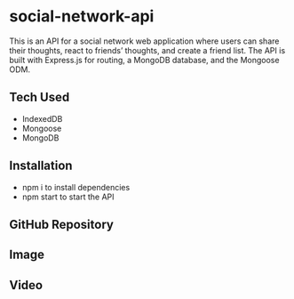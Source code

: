# social-network-api

This is an API for a social network web application where users can share their thoughts, react to friends’ thoughts, and create a friend list. The API is built with Express.js for routing, a MongoDB database, and the Mongoose ODM.

## Tech Used
* IndexedDB 
* Mongoose
* MongoDB

## Installation
* npm i to install dependencies
* npm start to start the API

## GitHub Repository


## Image

## Video

